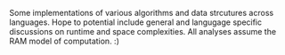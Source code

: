 Some implementations of various algorithms and data strcutures across languages. Hope to potential include general and langugage specific discussions on runtime and space complexities. All analyses assume the RAM model of computation. :)
